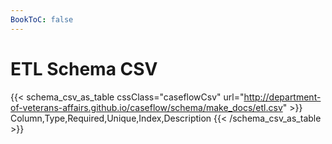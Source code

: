 ```yaml
---
BookToC: false
---
```


# ETL Schema CSV

{{< schema_csv_as_table cssClass="caseflowCsv" url="http://department-of-veterans-affairs.github.io/caseflow/schema/make_docs/etl.csv" >}}
  Column,Type,Required,Unique,Index,Description
{{< /schema_csv_as_table >}}